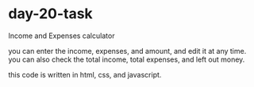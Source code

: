 # day-20-task
Income and Expenses calculator


you can enter the income, expenses, and amount, and edit it at any time. 
you can also check the total income, total expenses, and left out money. 

this code is written in html, css, and javascript.
